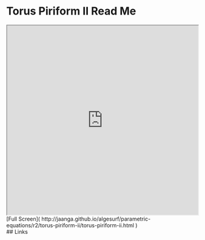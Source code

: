 Torus Piriform II Read Me
===

<iframe src='http://jaanga.github.io/algesurf/parametric-equations/r2/torus-piriform-ii/torus-piriform-ii.html' width=100% height=500px >
There is an `iframe` here. It is not visible when viewed on github.com/algesurf. To view, please see 'Project Links' below.
</iframe>
[Full Screen]( http://jaanga.github.io/algesurf/parametric-equations/r2/torus-piriform-ii/torus-piriform-ii.html )
<br>
## Links 
<http://www.3d-meier.de/tut3/Seite162.html>  

